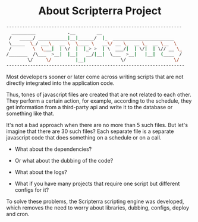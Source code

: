<h1 align="center">About Scripterra Project</h1> 


```sh
------------------------------------------------------------------
  _________            .__        __
 /   _____/ ___________|__|______/  |_  _______________________
 \_____  \_/ ___\_  __ \  \____ \   __\/ __ \_  __ \_  __ \__  \
 /        \  \___|  | \/  |  |_> >  | \  ___/|  | \/|  | \// __ \_
/_______  /\___  >__|  |__|   __/|__|  \___  >__|   |__|  (____  /
        \/     \/         |__|             \/                  \/
-------------------------------------------------------------------
```

<p>Most developers sooner or later come across writing scripts that are not directly integrated into the application code.</p> 

<p>Thus, tones of javascript files are created that are not related to each other. 
They perform a certain action, for example, according to the schedule, they get information from a third-party api and write it to the database or something like that.</p> 

<p>It's not a bad approach when there are no more than 5 such files. 
But let's imagine that there are 30 such files? Each separate file is a separate javascript code that does something on a schedule or on a call.</p>

* What about the dependencies? 

* Or what about the dubbing of the code? 

* What about the logs? 

* What if you have many projects that require one script but different configs for it? 

<p>To solve these problems, the Scripterra scripting engine was developed, 
which removes the need to worry about libraries, dubbing, configs, deploy and cron.</p>